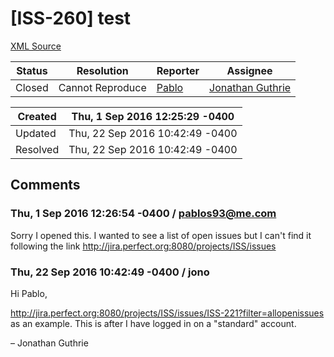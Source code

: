 # [ISS-260] test

[XML Source](./xml/ISS-260.xml)
<p></p>





Status|Resolution|Reporter|Assignee
------|----------|--------|--------
Closed|Cannot Reproduce|[Pablo](pablos93@me.com)|[Jonathan Guthrie]($jono)





Created|Thu, 1 Sep 2016 12:25:29 -0400
-------|--------------
Updated|Thu, 22 Sep 2016 10:42:49 -0400
Resolved|Thu, 22 Sep 2016 10:42:49 -0400


## Comments




### Thu, 1 Sep 2016 12:26:54 -0400 / pablos93@me.com 

<p><p>Sorry I opened this. I wanted to see a list of open issues but I can't find it following the link <a href="http://jira.perfect.org:8080/projects/ISS/issues" class="external-link" rel="nofollow">http://jira.perfect.org:8080/projects/ISS/issues</a></p>
</p>


### Thu, 22 Sep 2016 10:42:49 -0400 / jono 

<p><p>Hi Pablo,</p>

<p><a href="http://jira.perfect.org:8080/projects/ISS/issues/ISS-221?filter=allopenissues" class="external-link" rel="nofollow">http://jira.perfect.org:8080/projects/ISS/issues/ISS-221?filter=allopenissues</a> as an example. This is after I have logged in on a "standard" account.</p>


<p>– Jonathan Guthrie</p></p>


